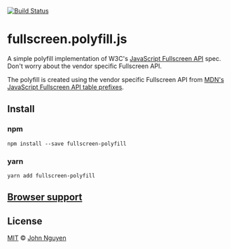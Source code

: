 [![Build Status](https://travis-ci.org/nguyenj/fullscreen-polyfill.svg?branch=master)](https://travis-ci.org/nguyenj/fullscreen-polyfill)

# fullscreen.polyfill.js

A simple polyfill implementation of W3C's [JavaScript Fullscreen API](https://fullscreen.spec.whatwg.org/) spec. Don't worry about the vendor specific Fullscreen API.

The polyfill is created using the vendor specific Fullscreen API from [MDN's JavaScript Fullscreen API table prefixes](https://developer.mozilla.org/en-US/docs/Web/API/Fullscreen_API#Prefixing).

## Install

### npm

```
npm install --save fullscreen-polyfill
```

### yarn

```
yarn add fullscreen-polyfill
```

## [Browser support](https://caniuse.com/#feat=fullscreen)

## License

[MIT](https://github.com/nguyenj/fullscreen-polyfill/blob/master/LICENSE.md) &copy; [John Nguyen](http://jnguyen.me)
